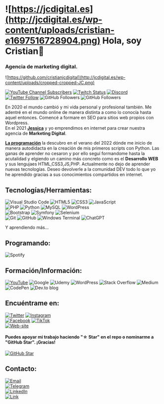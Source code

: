 # ![https://jcdigital.es](http://jcdigital.es/wp-content/uploads/cristian-e1697516728904.png) Hola, soy Cristian👋
### Agencia de marketing digital.
![https://github.com/cristianjcdigital](http://jcdigital.es/wp-content/uploads/cropped-cropped-JC.png)

[![YouTube Channel Subscribers](https://img.shields.io/youtube/channel/subscribers/UCjWuDf-wZUC5O7sTKxYuJEQ?style=social)]([#](https://www.youtube.com/channel/UCjWuDf-wZUC5O7sTKxYuJEQ))
[![Twitch Status](https://img.shields.io/twitch/status/jcdigitales?style=social)](https://twitch.com/cristianjc)
[![Discord](https://img.shields.io/discord/4961d48293c1293db58f?style=social&label=Discord&logo=discord)](https://cristianjc.userdiscord)
[![Twitter Follow](https://img.shields.io/twitter/follow/jcdigital_es?style=social)](https://twitter.com/jcdigital_es)
![GitHub Followers](https://img.shields.io/github/followers/cristianjcdigital?style=social)
![GitHub Followers](https://img.shields.io/github/stars/cristianjcdigital?style=social)

En 2020 el mundo cambió y mi vida personal y profesional también. Me adentré en el mundo online de manera distinta a como lo conocía hasta aquel entonces. Comencé a formare en SEO para sitios web propios con Wordpress.<br>
En el 2021 [**Jessica**](https://jcdigital.es/conocenos/) y yo emprendimos en internet para crear nuestra agencia de **Marketing Digital**.

[**La programación**](https://programacion/) la descubro en el verano del 2022 dónde me inicio de manera autodidacta en la creación de mis primeros scripts con Python. Las ganas de aprender no cesaron y por ello seguí formandome hasta la acutalidad y elgiendo un camino
más concreto como es el **Desarrollo WEB** y sus lengujaes HTML,CSS3,JS,PHP. Actualmente no dejo de aprender nuevas tecnologías. Deseo devolverle a la comunidad DEV todo lo que yo he aprendido gracias
a sus conocimientos compartidos en internet.

## Tecnologías/Herramientas:
![Visual Studio Code](https://img.shields.io/badge/Visual%20Studio%20Code-0078d7.svg?style=for-the-badge&logo=visual-studio-code&logoColor=white)
![HTML5](https://img.shields.io/badge/html5-%23E34F26.svg?style=for-the-badge&logo=html5&logoColor=white)
![CSS3](https://img.shields.io/badge/css3-%231572B6.svg?style=for-the-badge&logo=css3&logoColor=white)
![JavaScript](https://img.shields.io/badge/javascript-%23323330.svg?style=for-the-badge&logo=javascript&logoColor=%23F7DF1E)
<br>
![PHP](https://img.shields.io/badge/php-%23777BB4.svg?style=for-the-badge&logo=php&logoColor=white)
![Python](https://img.shields.io/badge/python-3670A0?style=for-the-badge&logo=python&logoColor=ffdd54)
![MySQL](https://img.shields.io/badge/mysql-%2300f.svg?style=for-the-badge&logo=mysql&logoColor=white)
![WordPress](https://img.shields.io/badge/WordPress-%23117AC9.svg?style=for-the-badge&logo=WordPress&logoColor=white)
<br>
![Bootstrap](https://img.shields.io/badge/bootstrap-%238511FA.svg?style=for-the-badge&logo=bootstrap&logoColor=white)
![Symfony](https://img.shields.io/badge/symfony-%23000000.svg?style=for-the-badge&logo=symfony&logoColor=white)
![Selenium](https://img.shields.io/badge/-selenium-%43B02A?style=for-the-badge&logo=selenium&logoColor=white)
 <br>
![Git](https://img.shields.io/badge/git-%23F05033.svg?style=for-the-badge&logo=git&logoColor=white)
![GitHub](https://img.shields.io/badge/github-%23121011.svg?style=for-the-badge&logo=github&logoColor=white)
![Windows Terminal](https://img.shields.io/badge/Windows%20Terminal-%234D4D4D.svg?style=for-the-badge&logo=windows-terminal&logoColor=white)
![ChatGPT](https://img.shields.io/badge/chatGPT-74aa9c?style=for-the-badge&logo=openai&logoColor=white)

Y aprendiendo más...
<br>
## Programando:
![Spotify](https://img.shields.io/badge/Spotify-1ED760?style=for-the-badge&logo=spotify&logoColor=white)

## Formación/Información:
[![YouTube](https://img.shields.io/badge/YouTube-FF0000?style=for-the-badge&logo=youtube&logoColor=white&labelColor=101010)](https://youtube.com/)
![Google](https://img.shields.io/badge/google-4285F4?style=for-the-badge&logo=google&logoColor=white)
![Udemy](https://img.shields.io/badge/Udemy-A435F0?style=for-the-badge&logo=Udemy&logoColor=white)
![WordPress](https://img.shields.io/badge/WordPress-%23117AC9.svg?style=for-the-badge&logo=WordPress&logoColor=white)
![Stack Overflow](https://img.shields.io/badge/-Stackoverflow-FE7A16?style=for-the-badge&logo=stack-overflow&logoColor=white)
![Medium](https://img.shields.io/badge/Medium-12100E?style=for-the-badge&logo=medium&logoColor=white)
![CodePen](https://img.shields.io/badge/Codepen-000000?style=for-the-badge&logo=codepen&logoColor=white)
![Dev.to blog](https://img.shields.io/badge/dev.to-0A0A0A?style=for-the-badge&logo=dev.to&logoColor=white)

## Encuéntrame en:
[![Twitter](https://img.shields.io/badge/Twitter-@jcdigital_es-1DA1F2?style=for-the-badge&logo=twitter&logoColor=white&labelColor=101010)](https://twitter.com/jcdigital_es)
[![Instagram](https://img.shields.io/badge/Instagram-@jcdigital_es-E4405F?style=for-the-badge&logo=instagram&logoColor=white&labelColor=101010)](https://instagram.com/jcdigital_es)
<br>
[![Facebook](https://img.shields.io/badge/Facebook-@JCdigital.es1-1877F2?style=for-the-badge&logo=facebook&logoColor=white&labelColor=101010)](https://facebook.com/JCdigital.es1)
[![TikTok](https://img.shields.io/badge/TikTok-@jcdigital_es-69C9D0?style=for-the-badge&logo=tiktok&logoColor=white&labelColor=101010)](https://tiktok.com/@jcdigital_es)
</br>
[![Web-site](https://img.shields.io/badge/jcdigitales.es-14a1f0?style=for-the-badge&logo=dev.to&logoColor=white&labelColor=101010)](https://jcdigital.es)


#### Puedes apoyar mi trabajo haciendo "☆ Star" en el repo o nominarme a "GitHub Star". ¡Gracias!
[![GitHub Star](https://img.shields.io/badge/GitHub-Nominar_a_star-yellow?style=for-the-badge&logo=github&logoColor=white&labelColor=101010)](https://stars.github.com/nominate/)


## Contacto:
[![Email](https://img.shields.io/badge/cristian@jcdigital.es-email_personal-D14836?style=for-the-badge&logo=gmail&logoColor=white&labelColor=101010)](mailto:cristianjc@jcdigital.es)
<br>
[![Telegram](https://img.shields.io/badge/Telegram-Cristian-2CA5E0?style=for-the-badge&logo=telegram&logoColor=white&labelColor=101010)](https://t.me/cristianmartinezgil)
<br>
[![LinkedIn](https://img.shields.io/badge/LinkedIn-cristian|jcdigital-0077B5?style=for-the-badge&logo=linkedin&logoColor=white&labelColor=101010)](https://www.linkedin.com/in/cristianjcdigital)
</br>
[![Link](https://img.shields.io/badge/Link_Site-jcdigital.es-39E09B?style=for-the-badge&logo=Linktree&logoColor=white&labelColor=101010)](https://jcdigital.es)
